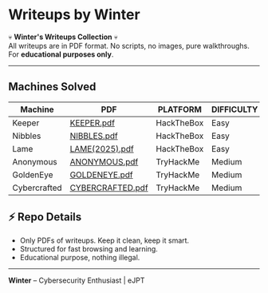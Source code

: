 # Writeups by Winter

💀 **Winter's Writeups Collection** 💀  
All writeups are in PDF format. No scripts, no images, pure walkthroughs.  
For **educational purposes only**.

---

## Machines Solved

| Machine  | PDF | PLATFORM | DIFFICULTY |
|----------|-----|----------|------------|
| Keeper   | [KEEPER.pdf](PDFs/KEEPER.pdf) | HackTheBox | Easy |
| Nibbles  | [NIBBLES.pdf](PDFs/NIBBLES.pdf) | HackTheBox | Easy |
| Lame     | [LAME(2025).pdf](PDFs/LAME(2025).pdf) | HackTheBox | Easy |
| Anonymous     | [ANONYMOUS.pdf](PDFs/ANONYMOUS.pdf) | TryHackMe | Medium |
| GoldenEye     | [GOLDENEYE.pdf](PDFs/GOLDENEYE.pdf) | TryHackMe | Medium |
| Cybercrafted     | [CYBERCRAFTED.pdf](PDFs/CYBERCRAFTED.pdf) | TryHackMe | Medium |

## ⚡ Repo Details

- Only PDFs of writeups. Keep it clean, keep it smart.  
- Structured for fast browsing and learning.  
- Educational purpose, nothing illegal.  

---

**Winter** – Cybersecurity Enthusiast | eJPT 
